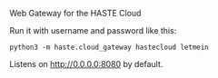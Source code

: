 Web Gateway for the HASTE Cloud

Run it with username and password like this:
```
python3 -m haste.cloud_gateway hastecloud letmein
```

Listens on http://0.0.0.0:8080 by default.

